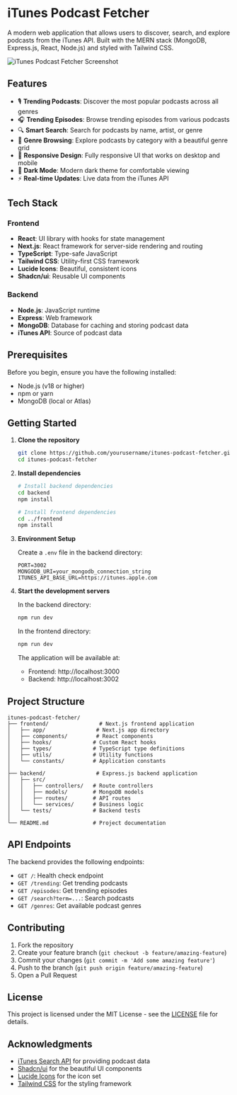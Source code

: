 # iTunes Podcast Fetcher

A modern web application that allows users to discover, search, and explore podcasts from the iTunes API. Built with the MERN stack (MongoDB, Express.js, React, Node.js) and styled with Tailwind CSS.

![iTunes Podcast Fetcher Screenshot](screenshot.png)

## Features

- 🎙️ **Trending Podcasts**: Discover the most popular podcasts across all genres
- 🎧 **Trending Episodes**: Browse trending episodes from various podcasts
- 🔍 **Smart Search**: Search for podcasts by name, artist, or genre
- 🎨 **Genre Browsing**: Explore podcasts by category with a beautiful genre grid
- 📱 **Responsive Design**: Fully responsive UI that works on desktop and mobile
- 🌙 **Dark Mode**: Modern dark theme for comfortable viewing
- ⚡ **Real-time Updates**: Live data from the iTunes API

## Tech Stack

### Frontend
- **React**: UI library with hooks for state management
- **Next.js**: React framework for server-side rendering and routing
- **TypeScript**: Type-safe JavaScript
- **Tailwind CSS**: Utility-first CSS framework
- **Lucide Icons**: Beautiful, consistent icons
- **Shadcn/ui**: Reusable UI components

### Backend
- **Node.js**: JavaScript runtime
- **Express**: Web framework
- **MongoDB**: Database for caching and storing podcast data
- **iTunes API**: Source of podcast data

## Prerequisites

Before you begin, ensure you have the following installed:
- Node.js (v18 or higher)
- npm or yarn
- MongoDB (local or Atlas)

## Getting Started

1. **Clone the repository**
   ```bash
   git clone https://github.com/yourusername/itunes-podcast-fetcher.git
   cd itunes-podcast-fetcher
   ```

2. **Install dependencies**
   ```bash
   # Install backend dependencies
   cd backend
   npm install

   # Install frontend dependencies
   cd ../frontend
   npm install
   ```

3. **Environment Setup**

   Create a `.env` file in the backend directory:
   ```env
   PORT=3002
   MONGODB_URI=your_mongodb_connection_string
   ITUNES_API_BASE_URL=https://itunes.apple.com
   ```

4. **Start the development servers**

   In the backend directory:
   ```bash
   npm run dev
   ```

   In the frontend directory:
   ```bash
   npm run dev
   ```

   The application will be available at:
   - Frontend: http://localhost:3000
   - Backend: http://localhost:3002

## Project Structure

```
itunes-podcast-fetcher/
├── frontend/                # Next.js frontend application
│   ├── app/                # Next.js app directory
│   ├── components/         # React components
│   ├── hooks/             # Custom React hooks
│   ├── types/             # TypeScript type definitions
│   ├── utils/             # Utility functions
│   └── constants/         # Application constants
│
├── backend/                # Express.js backend application
│   ├── src/
│   │   ├── controllers/   # Route controllers
│   │   ├── models/        # MongoDB models
│   │   ├── routes/        # API routes
│   │   └── services/      # Business logic
│   └── tests/             # Backend tests
│
└── README.md              # Project documentation
```

## API Endpoints

The backend provides the following endpoints:

- `GET /`: Health check endpoint
- `GET /trending`: Get trending podcasts
- `GET /episodes`: Get trending episodes
- `GET /search?term=...`: Search podcasts
- `GET /genres`: Get available podcast genres

## Contributing

1. Fork the repository
2. Create your feature branch (`git checkout -b feature/amazing-feature`)
3. Commit your changes (`git commit -m 'Add some amazing feature'`)
4. Push to the branch (`git push origin feature/amazing-feature`)
5. Open a Pull Request

## License

This project is licensed under the MIT License - see the [LICENSE](LICENSE) file for details.

## Acknowledgments

- [iTunes Search API](https://developer.apple.com/library/archive/documentation/AudioVideo/Conceptual/iTuneSearchAPI/index.html) for providing podcast data
- [Shadcn/ui](https://ui.shadcn.com/) for the beautiful UI components
- [Lucide Icons](https://lucide.dev/) for the icon set
- [Tailwind CSS](https://tailwindcss.com/) for the styling framework 